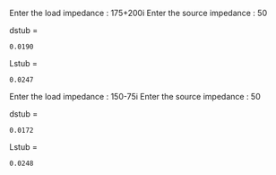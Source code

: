 Enter the load impedance : 175+200i
Enter the source impedance : 50

dstub =

    0.0190


Lstub =

    0.0247


Enter the load impedance : 150-75i
Enter the source impedance : 50

dstub =

    0.0172


Lstub =

    0.0248
